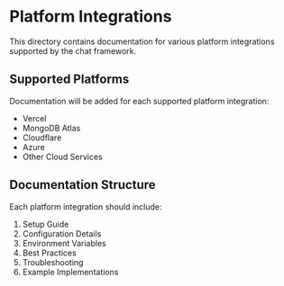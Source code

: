 # Platform Integrations

This directory contains documentation for various platform integrations supported by the chat framework.

## Supported Platforms

Documentation will be added for each supported platform integration:

- Vercel
- MongoDB Atlas
- Cloudflare
- Azure
- Other Cloud Services

## Documentation Structure

Each platform integration should include:

1. Setup Guide
2. Configuration Details
3. Environment Variables
4. Best Practices
5. Troubleshooting
6. Example Implementations 